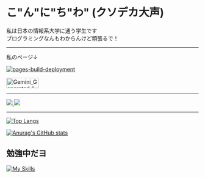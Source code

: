 # こ"ん"に"ち"わ" (クソデカ大声)
私は日本の情報系大学に通う学生です \
プログラミングなんもわからんけど頑張るで！ 
***
私のページ↓

[![pages-build-deployment](https://github.com/sauhits/sauhits.github.io/actions/workflows/pages/pages-build-deployment/badge.svg)](https://github.com/sauhits/sauhits.github.io/actions/workflows/pages/pages-build-deployment)

<a href="https://sauhits.github.io/">
<img width="85" height="27" alt="Gemini_Generated_Image_zaa0hpzaa0hpzaa0" src="https://github.com/user-attachments/assets/3ccbb9e7-0ca3-43ce-ac52-e96a39113195" />
</a>

***

<a href="https://discord.com/users/754225229806436442">
<img src="https://shields.io/badge/discord-586AEA?logo=discord&logoColor=ffffff&style=for-the-badge">
</a>

<a href="https://x.com/huge_hoge1207">
<img src="https://shields.io/badge/Twitter(X)-black?logo=x&logoColor=ffffff&style=for-the-badge">
</a>

***

[![Top Langs](https://github-readme-stats.vercel.app/api/top-langs/?username=sauhits&layout=compact&theme=highcontrast)](https://github.com/anuraghazra/github-readme-stats)

[![Anurag's GitHub stats](https://github-readme-stats.vercel.app/api?username=sauhits&theme=highcontrast&show_icons=true&count_private=true)](https://github.com/anuraghazra/github-readme-stats)

## 勉強中だヨ
[![My Skills](https://skillicons.dev/icons?i=java,c,py,html,css,latex,vscode)](https://skillicons.dev)
